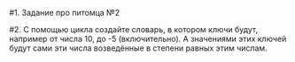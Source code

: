 #1. Задание про питомца №2

#2. С помощью цикла создайте словарь, в котором ключи будут, например от числа 10, до -5 (включительно). 
А значениями этих ключей будут сами эти числа возведённые в степени равных этим числам.